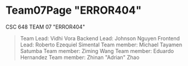 ﻿# Team07Page "ERROR404"
 CSC 648 TEAM 07 "ERROR404"
 
 >Team Lead: Vidhi Vora
 >Backend Lead: Johnson Nguyen
 >Frontend Lead: Roberto Ezequiel Simental
 >Team member: Michael Tayamen Satumba
 >Team member: Ziming Wang
 >Team member: Eduardo Hernandez
 >Team member: Zhinan "Adrian" Zhao
 
	
